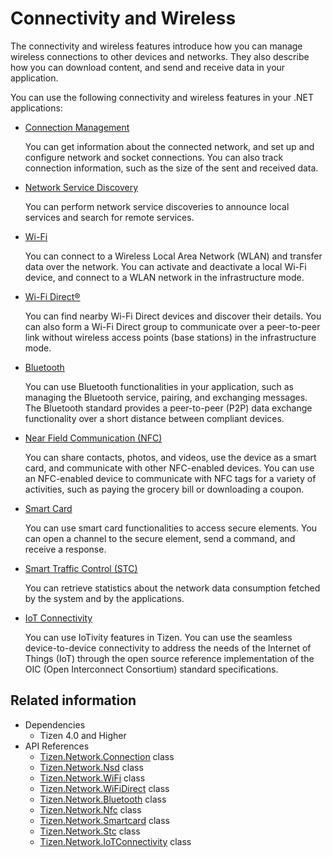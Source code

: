 # Connectivity and Wireless

The connectivity and wireless features introduce how you can manage wireless connections to other devices and networks. They also describe how you can download content, and send and receive data in your application.

You can use the following connectivity and wireless features in your .NET applications:

-   [Connection Management](connection.md)

    You can get information about the connected network, and set up and configure network and socket connections. You can also track connection information, such as the size of the sent and received data.

-   [Network Service Discovery](nsd.md)

    You can perform network service discoveries to announce local services and search for remote services.

-   [Wi-Fi](wifi.md)

    You can connect to a Wireless Local Area Network (WLAN) and transfer data over the network. You can activate and deactivate a local Wi-Fi device, and connect to a WLAN network in the infrastructure mode.

-   [Wi-Fi Direct®](wifi-direct.md)

    You can find nearby Wi-Fi Direct devices and discover their details. You can also form a Wi-Fi Direct group to communicate over a peer-to-peer link without wireless access points (base stations) in the infrastructure mode.

-   [Bluetooth](bluetooth.md)

    You can use Bluetooth functionalities in your application, such as managing the Bluetooth service, pairing, and exchanging messages. The Bluetooth standard provides a peer-to-peer (P2P) data exchange functionality over a short distance between compliant devices.

-   [Near Field Communication (NFC)](nfc.md)

    You can share contacts, photos, and videos, use the device as a smart card, and communicate with other NFC-enabled devices. You can use an NFC-enabled device to communicate with NFC tags for a variety of activities, such as paying the grocery bill or downloading a coupon.

-   [Smart Card](smartcard.md)

    You can use smart card functionalities to access secure elements. You can open a channel to the secure element, send a command, and receive a response.

-   [Smart Traffic Control (STC)](stc.md)

    You can retrieve statistics about the network data consumption fetched by the system and by the applications.

-   [IoT Connectivity](iotcon.md)

    You can use IoTivity features in Tizen. You can use the seamless device-to-device connectivity to address the needs of the Internet of Things (IoT) through the open source reference implementation of the OIC (Open Interconnect Consortium) standard specifications.

## Related information
- Dependencies
    -   Tizen 4.0 and Higher
- API References
	- [Tizen.Network.Connection](/application/dotnet/api/TizenFX/latest/api/Tizen.Network.Connection.html) class
    - [Tizen.Network.Nsd](/application/dotnet/api/TizenFX/latest/api/Tizen.Network.Nsd.html) class
	- [Tizen.Network.WiFi](/application/dotnet/api/TizenFX/latest/api/Tizen.Network.WiFi.html) class
	- [Tizen.Network.WiFiDirect](/application/dotnet/api/TizenFX/latest/api/Tizen.Network.WiFiDirect.html) class
	- [Tizen.Network.Bluetooth](/application/dotnet/api/TizenFX/latest/api/Tizen.Network.Bluetooth.html) class
	- [Tizen.Network.Nfc](/application/dotnet/api/TizenFX/latest/api/Tizen.Network.Nfc.html) class
	- [Tizen.Network.Smartcard](/application/dotnet/api/TizenFX/latest/api/Tizen.Network.Smartcard.html) class
	- [Tizen.Network.Stc](/application/dotnet/api/TizenFX/latest/api/Tizen.Network.Stc.html) class
    - [Tizen.Network.IoTConnectivity](../../application/dotnet/api/TizenFX/latest/api/Tizen.Network.IoTConnectivity.html) class
